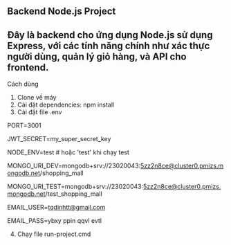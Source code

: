 Backend Node.js Project
---
Đây là backend cho ứng dụng Node.js sử dụng Express, với các tính năng chính như xác thực người dùng, quản lý giỏ hàng, và API cho frontend.
---
Cách dùng
1. Clone về máy
2. Cài đặt dependencies: npm install
3. Cài đặt file .env

PORT=3001

JWT_SECRET=my_super_secret_key

NODE_ENV=test   # hoặc 'test' khi chạy test

MONGO_URI_DEV=mongodb+srv://23020043:5zz2n8ce@cluster0.pmizs.mongodb.net/shopping_mall

MONGO_URI_TEST=mongodb+srv://23020043:5zz2n8ce@cluster0.pmizs.mongodb.net/test_shopping_mall

EMAIL_USER=tqdinhtt@gmail.com

EMAIL_PASS=ybxy ppin qqvl evtl

4. Chạy file run-project.cmd

